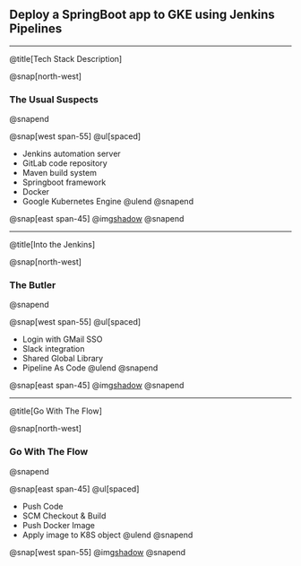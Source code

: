 ## Deploy a SpringBoot app to GKE using Jenkins Pipelines
---
@title[Tech Stack Description]

@snap[north-west]
### The Usual Suspects
@snapend

@snap[west span-55]
@ul[spaced]
- Jenkins automation server
- GitLab code repository
- Maven build system
- Springboot framework
- Docker
- Google Kubernetes Engine
@ulend
@snapend

@snap[east span-45]
@img[shadow](assets/img/tech_stack.png)
@snapend

---
@title[Into the Jenkins]

@snap[north-west]
### The Butler
@snapend

@snap[west span-55]
@ul[spaced]
- Login with GMail SSO
- Slack integration
- Shared Global Library
- Pipeline As Code
@ulend
@snapend

@snap[east span-45]
@img[shadow](assets/img/jenkinstein.png)
@snapend

---
@title[Go With The Flow]

@snap[north-west]
### Go With The Flow
@snapend

@snap[east span-45]
@ul[spaced]
- Push Code
- SCM Checkout & Build
- Push Docker Image
- Apply image to K8S object
@ulend
@snapend

@snap[west span-55]
@img[shadow](assets/img/overview.png)
@snapend